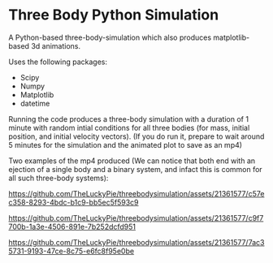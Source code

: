 # Three Body Python Simulation
A Python-based three-body-simulation which also produces matplotlib-based 3d animations.

Uses the following packages:
- Scipy
- Numpy
- Matplotlib
- datetime

Running the code produces a three-body simulation with a duration of 1 minute with random intial conditions for all three bodies (for mass, initial position, and initial velocity vectors). (If you do run it, prepare to wait around 5 minutes for the simulation and the animated plot to save as an mp4)

Two examples of the mp4 produced (We can notice that both end with an ejection of a single body and a binary system, and infact this is common for all such three-body systems):




https://github.com/TheLuckyPie/threebodysimulation/assets/21361577/c57ec358-8293-4bdc-b1c9-bb5ec5f593c9

https://github.com/TheLuckyPie/threebodysimulation/assets/21361577/c9f7700b-1a3e-4506-891e-7b252dcfd951

https://github.com/TheLuckyPie/threebodysimulation/assets/21361577/7ac35731-9193-47ce-8c75-e6fc8f95e0be


